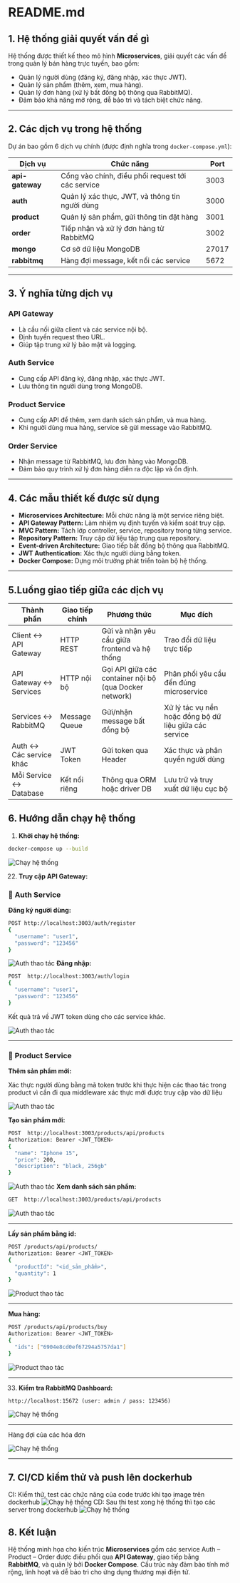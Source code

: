 # README.md

## 1. Hệ thống giải quyết vấn đề gì

Hệ thống được thiết kế theo mô hình **Microservices**, giải quyết các vấn đề trong quản lý bán hàng trực tuyến, bao gồm:

* Quản lý người dùng (đăng ký, đăng nhập, xác thực JWT).
* Quản lý sản phẩm (thêm, xem, mua hàng).
* Quản lý đơn hàng (xử lý bất đồng bộ thông qua RabbitMQ).
* Đảm bảo khả năng mở rộng, dễ bảo trì và tách biệt chức năng.
---

## 2. Các dịch vụ trong hệ thống

Dự án bao gồm 6 dịch vụ chính (được định nghĩa trong `docker-compose.yml`):

| Dịch vụ         | Chức năng                                         | Port  |
| --------------- | ------------------------------------------------- | ----- |
| **api-gateway** | Cổng vào chính, điều phối request tới các service | 3003  |
| **auth**        | Quản lý xác thực, JWT, và thông tin người dùng    | 3000  |
| **product**     | Quản lý sản phẩm, gửi thông tin đặt hàng          | 3001  |
| **order**       | Tiếp nhận và xử lý đơn hàng từ RabbitMQ           | 3002  |
| **mongo**       | Cơ sở dữ liệu MongoDB                             | 27017 |
| **rabbitmq**    | Hàng đợi message, kết nối các service             | 5672  |

---

## 3. Ý nghĩa từng dịch vụ

### **API Gateway**

* Là cầu nối giữa client và các service nội bộ.
* Định tuyến request theo URL.
* Giúp tập trung xử lý bảo mật và logging.

### **Auth Service**

* Cung cấp API đăng ký, đăng nhập, xác thực JWT.
* Lưu thông tin người dùng trong MongoDB.

### **Product Service**

* Cung cấp API để thêm, xem danh sách sản phẩm, và mua hàng.
* Khi người dùng mua hàng, service sẽ gửi message vào RabbitMQ.

### **Order Service**

* Nhận message từ RabbitMQ, lưu đơn hàng vào MongoDB.
* Đảm bảo quy trình xử lý đơn hàng diễn ra độc lập và ổn định.


---

## 4. Các mẫu thiết kế được sử dụng

* **Microservices Architecture:** Mỗi chức năng là một service riêng biệt.
* **API Gateway Pattern:** Làm nhiệm vụ định tuyến và kiểm soát truy cập.
* **MVC Pattern:** Tách lớp controller, service, repository trong từng service.
* **Repository Pattern:** Truy cập dữ liệu tập trung qua repository.
* **Event-driven Architecture:** Giao tiếp bất đồng bộ thông qua RabbitMQ.
* **JWT Authentication:** Xác thực người dùng bằng token.
* **Docker Compose:** Dựng môi trường phát triển toàn bộ hệ thống.

---
## 5.Luồng giao tiếp giữa các dịch vụ
| Thành phần                 | Giao tiếp chính | Phương thức         | Mục đích |
|-----------------------------|-----------------|---------------------|----------|
| Client ↔ API Gateway        | HTTP REST       | Gửi và nhận yêu cầu giữa frontend và hệ thống | Trao đổi dữ liệu trực tiếp |
| API Gateway ↔ Services      | HTTP nội bộ     | Gọi API giữa các container nội bộ (qua Docker network) | Phân phối yêu cầu đến đúng microservice |
| Services ↔ RabbitMQ         | Message Queue   | Gửi/nhận message bất đồng bộ | Xử lý tác vụ nền hoặc đồng bộ dữ liệu giữa các service |
| Auth ↔ Các service khác     | JWT Token       | Gửi token qua Header | Xác thực và phân quyền người dùng |
| Mỗi Service ↔ Database      | Kết nối riêng   | Thông qua ORM hoặc driver DB | Lưu trữ và truy xuất dữ liệu cục bộ |

## 6. Hướng dẫn chạy hệ thống

1. **Khởi chạy hệ thống:**

```bash
docker-compose up --build
```
![Chạy hệ thống](public/image/docker-compass.png)

22. **Truy cập API Gateway:**

### 🔹 **Auth Service**

**Đăng ký người dùng:**

```bash
POST http://localhost:3003/auth/register
{
  "username": "user1",
  "password": "123456"
}
```
![Auth thao tác](public/image/register.png)
**Đăng nhập:**

```bash
POST  http://localhost:3003/auth/login
{
  "username": "user1",
  "password": "123456"
}
```

Kết quả trả về JWT token dùng cho các service khác.

![Auth thao tác](public/image/login.png)

---

### 🔹 **Product Service**

**Thêm sản phẩm mới:**

Xác thực người dùng bằng mã token trước khi thực hiện các thao tác trong product vì cần đi qua middleware xác thực mới được truy cập vào dữ liệu

![Auth thao tác](public/image/token.png)

**Tạo sản phẩm mới:**
```bash
POST  http://localhost:3003/products/api/products
Authorization: Bearer <JWT_TOKEN>
{
  "name": "Iphone 15",
  "price": 200,
  "description": "black, 256gb"
}
```
![Auth thao tác](public/image/create-product.png)
**Xem danh sách sản phẩm:**

```bash
GET  http://localhost:3003/products/api/products
```
![Auth thao tác](public/image/list-product.png)

---

**Lấy sản phẩm bằng id:**

```bash
POST /products/api/products/
Authorization: Bearer <JWT_TOKEN>
{
  "productId": "<id_sản_phẩm>",
  "quantity": 1
}
```

![Product thao tác](public/image/get-product-id.png)

---

**Mua hàng:**

```bash
POST /products/api/products/buy
Authorization: Bearer <JWT_TOKEN>
{
  "ids": ["6904e8cd0ef67294a5757da1"]
}
```

![Product thao tác](public/image/buy-product.png)


---


33. **Kiểm tra RabbitMQ Dashboard:**

```
http://localhost:15672 (user: admin / pass: 123456)
```

![Chạy hệ thống](public/image/rabbitMQ.png)

---
Hàng đợi của các hóa đơn 

![Chạy hệ thống](public/image/rabbitMQ-quence.png)

---

## 7. CI/CD kiểm thử và push lên dockerhub
CI: Kiểm thử, test các chức năng của code trước khi tạo image trên dockerhub
![Chạy hệ thống](public/image/ci.png)
CD: Sau thi test xong hệ thống thì tạo các server trong dockerhub
![Chạy hệ thống](public/image/cd.png)

## 8. Kết luận

Hệ thống minh họa cho kiến trúc **Microservices** gồm các service Auth – Product – Order được điều phối qua **API Gateway**, giao tiếp bằng **RabbitMQ**, và quản lý bởi **Docker Compose**. Cấu trúc này đảm bảo tính mở rộng, linh hoạt và dễ bảo trì cho ứng dụng thương mại điện tử.

